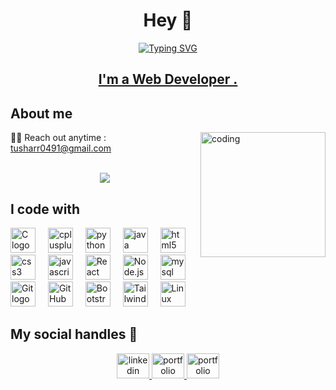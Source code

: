  <h1 align="center">Hey 👋</h1>

 <p align="center">
<a href="https://git.io/typing-svg"><img src="https://readme-typing-svg.demolab.com?font=Georgia&weight=900&pause=900&size=40&color=BBC4D5&width=500&height=60&lines=++My+name+is+Tushar+Rajput" alt="Typing SVG" />
<h2 align="center"> I'm a Web Developer .</h2></a></p>
<h2 align="left">About me</h2>
<img align="right" src="https://media.giphy.com/media/v1.Y2lkPTc5MGI3NjExamxwamdkNzVrcWI0aDI1em1rdW44b2g1YWdtdzJtc3c4bHpwcWhneCZlcD12MV9pbnRlcm5hbF9naWZfYnlfaWQmY3Q9Zw/bGgsc5mWoryfgKBx1u/giphy.gif" alt="coding" width="200" height="200">
<p align="left">
 🙋‍♀️ Reach out anytime : <a  href="mailto:tusharr0491@gmail.com" >tusharr0491@gmail.com</a><br>
 <!---🎲 Fun fact: M gonna start a challenge called 30 days of mini projects soon</p>-->  
<br>
 
<p align="center">
	<a href="https://github.com/Bouaskaoun">
		<img src="https://readme-typing-svg.herokuapp.com/?lines=Frontend+Developer;Cpp%20|%20Python%20|%20C;Full+Stack+Developer;Next+Enthusiast;Always%20Learning%20;Always%20developing%20my%20skills&center=true&width=400&height=45">
	</a>  
	
</p>   

<h2 align="left">I code with</h2>

<div align="left">
  <img src="https://cdn.jsdelivr.net/gh/devicons/devicon/icons/c/c-original.svg" height="40" alt="C logo" />
  <img width="12" />
	
  <img src="https://cdn.jsdelivr.net/gh/devicons/devicon/icons/cplusplus/cplusplus-original.svg" height="40" alt="cplusplus logo"  />
  <img width="12" />
  
  <img src="https://cdn.jsdelivr.net/gh/devicons/devicon/icons/python/python-original.svg" height="40" alt="python logo"  />
  <img width="12" />
  
  <img src="https://cdn.jsdelivr.net/gh/devicons/devicon/icons/java/java-original.svg" height="40" alt="java logo"  />
  <img width="12" />
  
  <img src="https://cdn.jsdelivr.net/gh/devicons/devicon/icons/html5/html5-original.svg" height="40" alt="html5 logo"  />
  <img width="12" />
  
  <img src="https://cdn.jsdelivr.net/gh/devicons/devicon/icons/css3/css3-original.svg" height="40" alt="css3 logo"  />
  <img width="12" />
  
  <img src="https://cdn.jsdelivr.net/gh/devicons/devicon/icons/javascript/javascript-original.svg" height="40" alt="javascript logo"  />
  <img width="12" />

  <img src="https://cdn.jsdelivr.net/gh/devicons/devicon/icons/react/react-original.svg" height="40" alt="React logo" />
  <img width="12" />

  <img src="https://cdn.jsdelivr.net/gh/devicons/devicon/icons/nodejs/nodejs-original.svg" height="40" alt="Node.js logo" />
  <img width="12" />

  <img src="https://cdn.jsdelivr.net/gh/devicons/devicon/icons/mysql/mysql-original.svg" height="40" alt="mysql logo"  />
  <img width="12" />

  <img src="https://cdn.jsdelivr.net/gh/devicons/devicon/icons/git/git-original.svg" height="40" alt="Git logo" />
  <img width="12" />
  <img src="https://cdn.jsdelivr.net/gh/devicons/devicon/icons/github/github-original.svg" height="40" alt="GitHub logo" />
  <img width="12" />

  <img src="https://cdn.jsdelivr.net/gh/devicons/devicon/icons/bootstrap/bootstrap-plain.svg" height="40" alt="Bootstrap logo" />
  <img width="12" />
  <img src="https://cdn.jsdelivr.net/gh/devicons/devicon/icons/tailwindcss/tailwindcss-original.svg" height="40" alt="Tailwind CSS logo" />
  <img width="12" />
  <img src="https://cdn.jsdelivr.net/gh/devicons/devicon/icons/linux/linux-original.svg" height="40" alt="Linux logo" />
  <img width="12" />

	
  

	
  
</div>

<h2 align="left">My social handles 👾</h2>

<div align="center">
  <a href="https://www.linkedin.com/in/tushar-rajput-2b5992284/" target="_blank">
  <img src="https://raw.githubusercontent.com/maurodesouza/profile-readme-generator/master/src/assets/icons/social/linkedin/default.svg" width="52" height="40" alt="linkedin logo"  />
  </a>
  <a href="https://master--tusharrajputpf.netlify.app/" target="_blank">
    <img src="https://raw.githubusercontent.com/maurodesouza/profile-readme-generator/master/src/assets/icons/social/linktree/default.svg" width="52" height="40" alt="portfolio logo"  />
  </a>
  <a href="https://twitter.com/Devop_tusharR" target="_blank">
  <img src="https://raw.githubusercontent.com/maurodesouza/profile-readme-generator/master/src/assets/icons/social/twitter/default.svg" width="52" height="40" alt="portfolio logo"  />
  </a>
 
</div>

###
